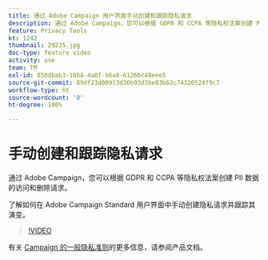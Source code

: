 ```yaml
---
title: 通过 Adobe Campaign 用户界面手动创建和跟踪隐私请求
description: 通过 Adobe Campaign，您可以根据 GDPR 和 CCPA 等隐私权法案创建 PII 数据的访问和删除请求。了解如何在 Adobe Campaign Standard 用户界面中手动创建隐私请求并跟踪其演变。
feature: Privacy Tools
kt: 1242
thumbnail: 29235.jpg
doc-type: feature video
activity: use
team: TM
exl-id: 850dbab3-10b4-4a8f-b6a8-6126bc48eee5
source-git-commit: 89df23d00913d36b93d3be03b62c74320524f9c7
workflow-type: ht
source-wordcount: '0'
ht-degree: 100%

---
```


# 手动创建和跟踪隐私请求

通过 Adobe Campaign，您可以根据 GDPR 和 CCPA 等隐私权法案创建 PII 数据的访问和删除请求。

了解如何在 Adobe Campaign Standard 用户界面中手动创建隐私请求并跟踪其演变。

>[!VIDEO](https://video.tv.adobe.com/v/29235?quality=12&learn=on)

有关 [Campaign 的一般隐私准则](https://experienceleague.adobe.com/docs/campaign-standard/using/getting-started/privacy/privacy-management.html?lang=zh-Hans)的更多信息，请参阅产品文档。
